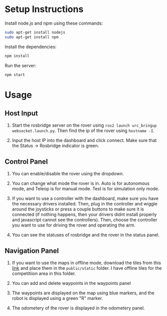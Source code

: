 # Setup Instructions

Install node.js and npm using these commands:

```bash
sudo apt-get install nodejs
sudo apt-get install npm
```

Install the dependencies:

```bash
npm install
```

Run the server:

```bash
npm start
```

# Usage

## Host Input

1. Start the rosbridge server on the rover using `ros2 launch urc_bringup websocket.launch.py`. Then find the ip of the rover using `hostname -I`.

2. Input the host IP into the dashboard and click connect. Make sure that the Status -> Rosbridge indicator is green.

## Control Panel

1. You can enable/disable the rover using the dropdown.

2. You can change what mode the rover is in. Auto is for autonomous mode, and Teleop is for manual mode. Test is for simulation only mode.

3. If you want to use a controller with the dashboard, make sure you have the necessary drivers installed. Then, plug in the controller and wiggle around the joysticks or press a couple buttons to make sure it is connected (if nothing happens, then your drivers didnt install properly and javascript cannot see the controllers). Then, choose the controller you want to use for driving the rover and operating the arm.

4. You can see the statuses of rosbridge and the rover in the status panel.

## Navigation Panel

1. If you want to use the maps in offline mode, download the tiles from this [link](https://drive.google.com/drive/folders/1c812eV4HamnchAFPQAVT9MSjyUMZn3OQ?usp=sharing) and place them in the `public/static` folder. I have offline tiles for the competitiion area in this folder.

2. You can add and delete waypoints in the waypoints panel

3. The waypoints are displayed on the map using blue markers, and the robot is displayed using a green "R" marker.

4. The odometery of the rover is displayed in the odometery panel.

